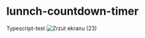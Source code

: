 # lunnch-countdown-timer
Typescript-test
![Zrzut ekranu (23)](https://user-images.githubusercontent.com/61388692/159348197-3ca1cbde-d9b0-4d76-8515-13ebe67921ea.png)
